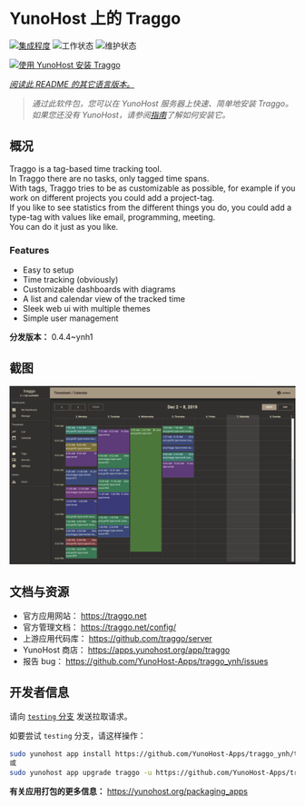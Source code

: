 <!--
注意：此 README 由 <https://github.com/YunoHost/apps/tree/master/tools/readme_generator> 自动生成
请勿手动编辑。
-->

# YunoHost 上的 Traggo

[![集成程度](https://dash.yunohost.org/integration/traggo.svg)](https://dash.yunohost.org/appci/app/traggo) ![工作状态](https://ci-apps.yunohost.org/ci/badges/traggo.status.svg) ![维护状态](https://ci-apps.yunohost.org/ci/badges/traggo.maintain.svg)

[![使用 YunoHost 安装 Traggo](https://install-app.yunohost.org/install-with-yunohost.svg)](https://install-app.yunohost.org/?app=traggo)

*[阅读此 README 的其它语言版本。](./ALL_README.md)*

> *通过此软件包，您可以在 YunoHost 服务器上快速、简单地安装 Traggo。*  
> *如果您还没有 YunoHost，请参阅[指南](https://yunohost.org/install)了解如何安装它。*

## 概况

Traggo is a tag-based time tracking tool.  
In Traggo there are no tasks, only tagged time spans.  
With tags, Traggo tries to be as customizable as possible, for example if you work on different projects you could add a project-tag.  
If you like to see statistics from the different things you do, you could add a type-tag with values like email, programming, meeting.  
You can do it just as you like.

### Features

- Easy to setup
- Time tracking (obviously)
- Customizable dashboards with diagrams
- A list and calendar view of the tracked time
- Sleek web ui with multiple themes
- Simple user management


**分发版本：** 0.4.4~ynh1

## 截图

![Traggo 的截图](./doc/screenshots/traggo_calendar.png)

## 文档与资源

- 官方应用网站： <https://traggo.net>
- 官方管理文档： <https://traggo.net/config/>
- 上游应用代码库： <https://github.com/traggo/server>
- YunoHost 商店： <https://apps.yunohost.org/app/traggo>
- 报告 bug： <https://github.com/YunoHost-Apps/traggo_ynh/issues>

## 开发者信息

请向 [`testing` 分支](https://github.com/YunoHost-Apps/traggo_ynh/tree/testing) 发送拉取请求。

如要尝试 `testing` 分支，请这样操作：

```bash
sudo yunohost app install https://github.com/YunoHost-Apps/traggo_ynh/tree/testing --debug
或
sudo yunohost app upgrade traggo -u https://github.com/YunoHost-Apps/traggo_ynh/tree/testing --debug
```

**有关应用打包的更多信息：** <https://yunohost.org/packaging_apps>
